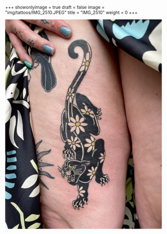 +++
showonlyimage = true
draft = false
image = "img/tattoos/IMG_2510.JPEG"
title = "IMG_2510"
weight = 0
+++

![image](/img/tattoos/IMG_2510.JPEG)
